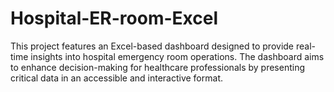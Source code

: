# Hospital-ER-room-Excel
This project features an Excel-based dashboard designed to provide real-time insights into hospital emergency room operations. The dashboard aims to enhance decision-making for healthcare professionals by presenting critical data in an accessible and interactive format. 
